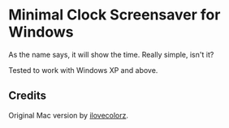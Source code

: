 # Minimal Clock Screensaver for Windows

As the name says, it will show the time. Really simple, isn't it?

Tested to work with Windows XP and above.

## Credits

Original Mac version by [ilovecolorz](http://ilovecolorz.net/minimalclock).